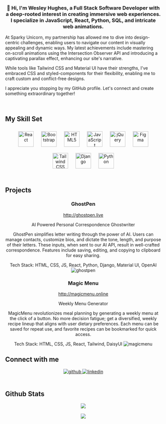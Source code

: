 ### <div align="center">👋 Hi, I'm Wesley Hughes, a Full Stack Software Developer with a deep-rooted interest in creating immersive web experiences. I specialize in JavaScript, React, Python, SQL, and intricate web animations.

At Sparky Unicorn, my partnership has allowed me to dive into design-centric challenges, enabling users to navigate our content in visually appealing and dynamic ways. My latest achievements include mastering on-scroll animations using the Intersection Observer API and introducing a captivating parallax effect, enhancing our site's narrative.

While tools like Tailwind CSS and Material UI have their strengths, I've embraced CSS and styled-components for their flexibility, enabling me to craft custom and conflict-free designs.

I appreciate you stopping by my GitHub profile. Let's connect and create something extraordinary together!</div> 

<br/>

## My Skill Set   
<div align="center">  
<a href="https://reactjs.org/" target="_blank"><img style="margin: 10px" src="https://profilinator.rishav.dev/skills-assets/react-original-wordmark.svg" alt="React" height="50" /></a>  
<a href="https://getbootstrap.com/docs/3.4/javascript/" target="_blank"><img style="margin: 10px" src="https://profilinator.rishav.dev/skills-assets/bootstrap-plain.svg" alt="Bootstrap" height="50" /></a>  
<a href="https://en.wikipedia.org/wiki/HTML5" target="_blank"><img style="margin: 10px" src="https://profilinator.rishav.dev/skills-assets/html5-original-wordmark.svg" alt="HTML5" height="50" /></a>  
<a href="https://www.javascript.com/" target="_blank"><img style="margin: 10px" src="https://profilinator.rishav.dev/skills-assets/javascript-original.svg" alt="JavaScript" height="50" /></a>  
<a href="https://jquery.com/" target="_blank"><img style="margin: 10px" src="https://profilinator.rishav.dev/skills-assets/jquery.png" alt="jQuery" height="50" /></a>  
<a href="https://www.figma.com/" target="_blank"><img style="margin: 10px" src="https://profilinator.rishav.dev/skills-assets/figma-icon.svg" alt="Figma" height="50" /></a>  
<a href="https://www.tailwindcss.com/" target="_blank"><img style="margin: 10px" src="https://profilinator.rishav.dev/skills-assets/tailwindcss.svg" alt="Tailwind CSS" height="50" /></a>  
<a href="https://www.djangoproject.com/" target="_blank"><img style="margin: 10px" src="https://profilinator.rishav.dev/skills-assets/django-original.svg" alt="Django" height="50" /></a>  
<a href="https://www.python.org/" target="_blank"><img style="margin: 10px" src="https://profilinator.rishav.dev/skills-assets/python-original.svg" alt="Python" height="50" /></a>  
</div>

<br/>  

## Projects
<div align="center">

### GhostPen
http://ghostpen.live

AI Powered Personal Correspondence Ghostwriter

GhostPen simplifies letter writing through the power of AI. Users can manage contacts, customize bios, and dictate the tone, length, and purpose of their letters. These inputs, when sent to our AI API, result in well-crafted correspondence. Features include saving, editing, and copying to clipboard for easy sharing.

Tech Stack: HTML, CSS, JS, React, Python, Django, Material UI, OpenAI
![ghostpen](https://github.com/wesley-hughes/wesley-hughes/assets/115202706/dfc15d42-7d59-4e9b-a285-0fbaba539275)

### Magic Menu
http://magicmenu.online

Weekly Menu Generator

MagicMenu revolutionizes meal planning by generating a weekly menu at the click of a button. No more decision fatigue; get a diversified, weekly recipe lineup that aligns with user dietary preferences. Each menu can be saved for repeat use, and favorite recipes can be bookmarked for quick access.

Tech Stack: HTML, CSS, JS, React, Tailwind, DaisyUI
![magicmenu](https://github.com/wesley-hughes/wesley-hughes/assets/115202706/7dc6e6c6-d6f6-48e2-91ee-7bb3b57ea291)
</div>

## Connect with me  
<div align="center">
<a href="https://github.com/wesley-hughes" target="_blank">
<img src=https://img.shields.io/badge/github-%2324292e.svg?&style=for-the-badge&logo=github&logoColor=white alt=github style="margin-bottom: 5px;" />
</a>
<a href="https://linkedin.com/in/wesleyhughesdev" target="_blank">
<img src=https://img.shields.io/badge/linkedin-%231E77B5.svg?&style=for-the-badge&logo=linkedin&logoColor=white alt=linkedin style="margin-bottom: 5px;" />
</a>  
</div>  

<br/>  

## Github Stats  
<div align="center"><img src="https://github-readme-stats.vercel.app/api?username=wesley-hughes&show_icons=true&count_private=true&hide_border=true" align="center" /></div>  

<br/>  

<div align="center">
<img src="https://komarev.com/ghpvc/?username=wesley-hughes&&style=flat-square" align="center" />
</div>  

<br/>
